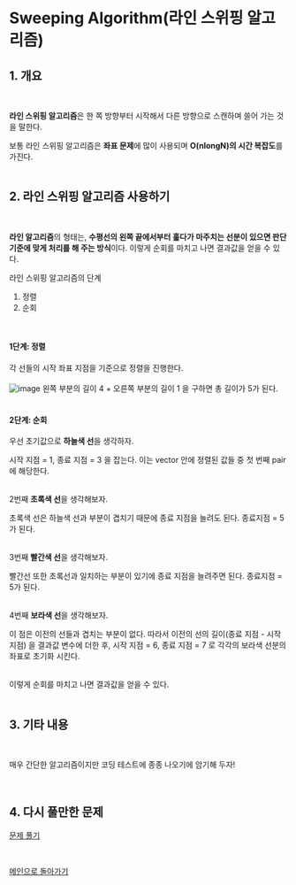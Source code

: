 # Sweeping Algorithm(라인 스위핑 알고리즘)

## 1. 개요

<br/>

**라인 스위핑 알고리즘**은 한 쪽 방향부터 시작해서 다른 방향으로 스캔하며 쓸어 가는 것을 말한다.

보통 라인 스위핑 알고리즘은 **좌표 문제**에 많이 사용되며 **O(nlongN)의 시간 복잡도**를 가진다. <br/><br/>

## 2. 라인 스위핑 알고리즘 사용하기

<br/>

**라인 알고리즘**의 형태는, **수평선의 왼쪽 끝에서부터 훑다가 마주치는 선분이 있으면 판단 기준에 맞게 처리를 해 주는 방식**이다. 이렇게 순회를 마치고 나면 결과값을 얻을 수 있다.
<br/>

라인 스위핑 알고리즘의 단계
1. 정렬
2. 순회

<br/>

#### 1단계: 정렬
각 선들의 시작 좌표 지점을 기준으로 정렬을 진행한다. <br/><br/>
![image](https://github.com/nicehcy2/baekjoon/assets/105339362/02555faa-7dd2-4bf6-a7d4-6303040aca7c)
왼쪽 부분의 길이 4 + 오른쪽 부분의 길이 1 을 구하면 총 길이가 5가 된다. <br/><br/>

#### 2단계: 순회
우선 초기값으로 **하늘색 선**을 생각하자.

시작 지점 = 1, 종료 지점 = 3 을 잡는다. 이는 vector 안에 정렬된 값들 중 첫 번째 pair에 해당한다. <br/><br/>

2번째 **초록색 선**을 생각해보자.

초록색 선은 하늘색 선과 부분이 겹치기 때문에 종료 지점을 늘려도 된다. 종료지점 = 5가 된다. <br/><br/>

3번째 **빨간색 선**을 생각해보자.

빨간선 또한 초록선과 일치하는 부분이 있기에 종료 지점을 늘려주면 된다. 종료지점 = 5가 된다. <br/><br/>

4번째 **보라색 선**을 생각해보자.

이 점은 이전의 선들과 겹치는 부분이 없다. 따라서 이전의 선의 길이(종료 지점 - 시작지점) 을 결과값 변수에 더한 후, 시작 지점 = 6, 종료 지점 = 7 로 각각의 보라색 선분의 좌표로 초기화 시킨다. <br/><br/>

이렇게 순회를 마치고 나면 결과값을 얻을 수 있다. <br/><br/>

## 3. 기타 내용

<br/>

매우 간단한 알고리즘이지만 코딩 테스트에 종종 나오기에 암기해 두자!

<br/>

## 4. 다시 풀만한 문제
[문제 풀기](https://github.com/nicehcy2/baekjoon/blob/main/algorithms/Sweeping/PROBLEM.md)

<br/>

[메인으로 돌아가기](https://github.com/nicehcy2/baekjoon)
